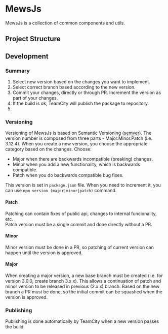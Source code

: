 # MewsJs

MewsJs is a collection of common components and utils.

## Project Structure

## Development

### Summary

1. Select new version based on the changes you want to implement.
2. Select correct branch based according to the new version. 
3. Commit your changes, directly or through PR. Increment the version as part of your changes.
4. If the build is ok, TeamCity will publish the package to repository.
5. 

### Versioning

Versioning of MewsJs is based on Semantic Versioning ([semver](http://semver.org/)). The version number is composed from three parts - Major.Minor.Patch (i.e. 3.12.4). When you create a new version, you choose the appropriate category based on the changes. Choose:

- Major when there are backwards incompatible (breaking) changes.
- Minor when you add a new functionality, which is backwards compatible.
- Patch when you do backwards compatible bug fixes.

This version is set in `package.json` file. When you need to increment it, you can use `npm version (major|minor|patch)` command.

#### Patch

Patching can contain fixes of public api, changes to internal funcionality, etc.  
Patch version must be a single commit and done directly without a PR.  

#### Minor

Minor version must be done in a PR, so patching of current version can happen until the version is approved.

#### Major

When creating a major version, a new base branch must be created (i.e. for version 3.0.0, create branch 3.x.x). This allows a continuation of patch and minor version to be released in previous (2.x.x) branch. Based on the new branch a PR must be done, so the initial commit can be squashed when the version is approved.

### Publishing

Publishing is done automatically by TeamCity when a new version passes the build.
